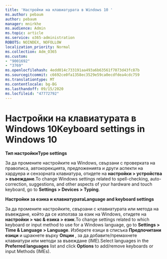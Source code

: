 ```yaml
---
title: 'Настройки на клавиатурата в Windows 10 '
ms.author: pebaum
author: pebaum
manager: mnirkhe
ms.audience: Admin
ms.topic: article
ms.service: o365-administration
ROBOTS: NOINDEX, NOFOLLOW
localization_priority: Normal
ms.collection: Adm_O365
ms.custom:
- "9001692"
- "3769"
ms.openlocfilehash: 4edd014c733191aa493a6b63561f7073d43fc87b
ms.sourcegitcommit: c6692ce0fa1358ec3529e59ca0ecdfdea4cdc759
ms.translationtype: MT
ms.contentlocale: bg-BG
ms.lasthandoff: 09/15/2020
ms.locfileid: "47772792"
---
```

# <a name="keyboard-settings-in-windows-10"></a><span data-ttu-id="40bc1-102">Настройки на клавиатурата в Windows 10</span><span class="sxs-lookup"><span data-stu-id="40bc1-102">Keyboard settings in Windows 10</span></span>

<span data-ttu-id="40bc1-103">**Тип настройки**</span><span class="sxs-lookup"><span data-stu-id="40bc1-103">**Type settings**</span></span>

<span data-ttu-id="40bc1-104">За да промените настройките на Windows, свързани с проверката на правописа, автокорекцията, предложенията и други аспекти на хардуера и сензорната клавиатура, отидете на **настройки > устройства > въвеждане**.</span><span class="sxs-lookup"><span data-stu-id="40bc1-104">To change Windows settings related to spell-checking, auto-correction, suggestions, and other aspects of your hardware and touch keyboard, go to **Settings > Devices > Typing**.</span></span> 

<span data-ttu-id="40bc1-105">**Настройки за езика и клавиатурата**</span><span class="sxs-lookup"><span data-stu-id="40bc1-105">**Language and keyboard settings**</span></span>

<span data-ttu-id="40bc1-106">За да промените настройките, свързани с клавиатурата или метода на въвеждане, който да се използва за език на Windows, отидете на **настройки > час & езика > език**.</span><span class="sxs-lookup"><span data-stu-id="40bc1-106">To change settings related to which keyboard or input method to use for a Windows language, go to **Settings > Time & Language > Language**.</span></span> <span data-ttu-id="40bc1-107">Изберете езици в списъка **Предпочитани езици** и щракнете върху **Опции** , за да добавите/премахнете клавиатури или методи за въвеждане (IME).</span><span class="sxs-lookup"><span data-stu-id="40bc1-107">Select languages in the **Preferred languages** list and click **Options** to add/remove keyboards or input Methods (IMEs).</span></span>

